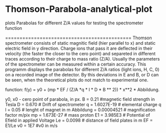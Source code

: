 # Thomson-Parabola-analytical-plot
plots Parabolas for different Z/A values for testing the spectrometer function

============================================
Thomson spectrometer consists of static magnitic field (hier parallel to x) and static 
electric field in y direction. Charge ions that pass it are deflected in their velocity 
(the faster the closer to the cero point) and separeted in different traces according 
to their charge to mass ratio (Z/A). 
Usually the parameters of the spectrometer can be measured within a certain accuracy. 
This programm displays the parabolas for different Z/A ratios (light ions, H, C, 0)
on a recorded image of the detector. By this deviations in E and B, or D can be seen, 
when the theoretical plots do not match to experimental one.


function: f(y) = y0 + (mp * EF / (Z/A *q * l * D * B ** 2)) * x**2 * Abbildung.

y0, x0 - cero point of parabola, in px.
B = 0.21 #magnetic field strength in Tesla
D = 0.670 # Drift of spectrometer
q = 1.6027E-19 # elemental charge q
l = 0.05 # lenght of magnet in m
Abbildung = 0.00004521 # magnification factor m/pix
mp = 1.673E-27 # mass proton
E1 = 3.985E3 # Potential of Efield in applied Voltage
Le = 0.0098 # distance of field plates in m
EF = E1/Le
v0 = 1E7 #v0 in m/s

